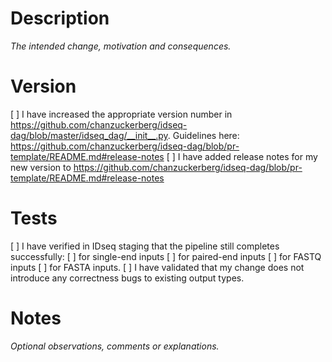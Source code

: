 # Description
*The intended change, motivation and consequences.*

# Version

[ ] I have increased the appropriate version number in https://github.com/chanzuckerberg/idseq-dag/blob/master/idseq_dag/__init__.py. Guidelines here: https://github.com/chanzuckerberg/idseq-dag/blob/pr-template/README.md#release-notes
[ ] I have added release notes for my new version to https://github.com/chanzuckerberg/idseq-dag/blob/pr-template/README.md#release-notes

# Tests

[ ] I have verified in IDseq staging that the pipeline still completes successfully:
    [ ] for single-end inputs
    [ ] for paired-end inputs
    [ ] for FASTQ inputs
    [ ] for FASTA inputs.
[ ] I have validated that my change does not introduce any correctness bugs to existing output types.

# Notes

*Optional observations, comments or explanations.*
